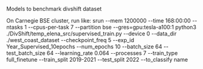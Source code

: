 Models to benchmark divshift dataset

On Carnegie BSE cluster, run like:
srun --mem 1200000 --time 168:00:00 --ntasks 1 --cpus-per-task 7 --partition bse --gres=gpu:tesla-a100:1 python3 ./DivShift/temp_elena_src/supervised_train.py --device 0 --data_dir ./west_coast_dataset --checkpoint_freq 5 --exp_id Year_Supervised_10epochs --num_epochs 10 --batch_size 64 --test_batch_size 64 --learning_rate 0.064 --processes 7 --train_type full_finetune --train_split 2019-2021 --test_split 2022 --to_classify name